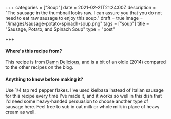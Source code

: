 +++
categories = ["Soup"]
date = 2021-02-21T21:24:00Z
description = "The sausage in the thumbnail looks raw. I can assure you that you do not need to eat raw sausage to enjoy this soup."
draft = true
image = "/images/sausage-potato-spinach-soup.png"
tags = ["soup"]
title = "Sausage, Potato, and Spinach Soup"
type = "post"

+++
#### Where's this recipe from?

This recipe is from [Damn Delicious](https://damndelicious.net/2014/10/29/sausage-potato-spinach-soup/ "DD"), and is a bit of an oldie (2014) compared to the other recipes on the blog. 

#### Anything to know before making it?

Use 1/4 tsp red pepper flakes. I've used kielbasa instead of Italian sausage for this recipe every time I've made it, and it works so well in this dish that I'd need some heavy-handed persuasion to choose another type of sausage here. Feel free to sub in oat milk or whole milk in place of heavy cream as well.